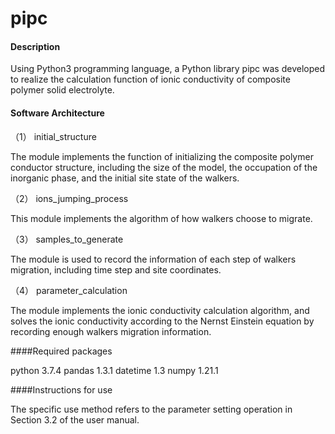 # pipc

#### Description

Using Python3 programming language, a Python library pipc was developed to realize the calculation function of ionic conductivity of composite polymer solid electrolyte.

#### Software Architecture

（1） initial_structure

The module implements the function of initializing the composite polymer conductor structure, including the size of the model, the occupation of the inorganic phase, and the initial site state of the walkers.

（2） ions_jumping_process

This module implements the algorithm of how walkers choose to migrate.

（3） samples_to_generate

The module is used to record the information of each step of walkers migration, including time step and site coordinates.

（4） parameter_calculation

The module implements the ionic conductivity calculation algorithm, and solves the ionic conductivity according to the Nernst Einstein equation by recording enough walkers migration information.

####Required packages

python 3.7.4   pandas 1.3.1   datetime 1.3  numpy 1.21.1 

####Instructions for use

The specific use method refers to the parameter setting operation in Section 3.2 of the user manual.